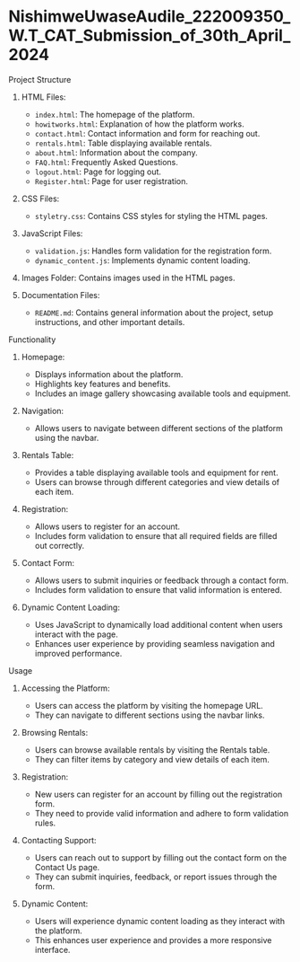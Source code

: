 # NishimweUwaseAudile_222009350_W.T_CAT_Submission_of_30th_April_2024

 Project Structure

1. HTML Files: 
   - `index.html`: The homepage of the platform.
   - `howitworks.html`: Explanation of how the platform works.
   - `contact.html`: Contact information and form for reaching out.
   - `rentals.html`: Table displaying available rentals.
   - `about.html`: Information about the company.
   - `FAQ.html`: Frequently Asked Questions.
   - `logout.html`: Page for logging out.
   - `Register.html`: Page for user registration.

2. CSS Files:
   - `styletry.css`: Contains CSS styles for styling the HTML pages.

3. JavaScript Files:
   - `validation.js`: Handles form validation for the registration form.
   - `dynamic_content.js`: Implements dynamic content loading.

4. Images Folder: Contains images used in the HTML pages.

5. Documentation Files:
   - `README.md`: Contains general information about the project, setup instructions, and other important details.

Functionality

1. Homepage:
   - Displays information about the platform.
   - Highlights key features and benefits.
   - Includes an image gallery showcasing available tools and equipment.

2. Navigation:
   - Allows users to navigate between different sections of the platform using the navbar.

3. Rentals Table:
   - Provides a table displaying available tools and equipment for rent.
   - Users can browse through different categories and view details of each item.

4. Registration:
   - Allows users to register for an account.
   - Includes form validation to ensure that all required fields are filled out correctly.

5. Contact Form:
   - Allows users to submit inquiries or feedback through a contact form.
   - Includes form validation to ensure that valid information is entered.

6. Dynamic Content Loading:
   - Uses JavaScript to dynamically load additional content when users interact with the page.
   - Enhances user experience by providing seamless navigation and improved performance.

 Usage

1. Accessing the Platform:
   - Users can access the platform by visiting the homepage URL.
   - They can navigate to different sections using the navbar links.

2. Browsing Rentals:
   - Users can browse available rentals by visiting the Rentals table.
   - They can filter items by category and view details of each item.

3. Registration:
   - New users can register for an account by filling out the registration form.
   - They need to provide valid information and adhere to form validation rules.

4. Contacting Support:
   - Users can reach out to support by filling out the contact form on the Contact Us page.
   - They can submit inquiries, feedback, or report issues through the form.

5. Dynamic Content:
   - Users will experience dynamic content loading as they interact with the platform.
   - This enhances user experience and provides a more responsive interface.

